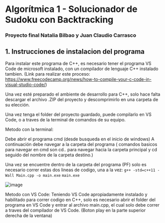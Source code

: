# Algorítmica 1 - Solucionador de Sudoku con Backtracking
### Proyecto final Natalia Bilbao y Juan Claudio Carrasco
## 1. Instrucciones de instalacion del programa

Para instalar este programa de C++, es necesario tener el programa VS Code de microsoft instalado, con un compilador de lenguaje C++ instalado tambien. 
(Link para realizar este proceso: https://www.freecodecamp.org/news/how-to-compile-your-c-code-in-visual-studio-code/)

Una vez esté preparado el ambiente de desarrollo para C++, solo hace falta descargar el archivo .ZIP del proyecto y descomprimirlo en una carpeta de su elección.

Una vez tenga el folder del proyecto guardado, puede compilarlo en VS Code, o a traves de la terminal de comandos de su equipo.

Metodo con la terminal:

Debe abrir el programa cmd (desde busqueda en el inicio de windows)
A continuación debe navegar a la carpeta del programa ( comandos basicos para navegar en cmd son cd.. para navegar hacia la carpeta principal y cd seguido del nombre de la carpeta destino.)

Una vez se encuentre dentro de la carpeta del programa (PF) solo es necesario correr estas dos lineas de codigo, una a la vez:
`g++ -std=c++11 -Wall Main.cpp -o main.exe`
`main.exe`

![image](https://user-images.githubusercontent.com/71682748/168524794-8b74d6f6-c080-4e1e-bb1f-e570ee44a88d.png)

Metodo con VS Code:
Teniendo VS Code apropiadamente instalado y habilitado para correr codigo en C++, solo es necesario abrir el folder del programa en VS Code y entrar al archivo main.cpp, el cual solo debe correr a traves del compilador de VS Code. (Boton play en la parte superior derecha de la ventana)





